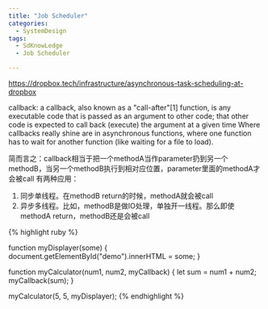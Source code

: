 ```yaml
---
title: "Job Scheduler"
categories:
  - SystemDesign
tags:
  - SdKnowLedge
  - Job Scheduler

---
```


https://dropbox.tech/infrastructure/asynchronous-task-scheduling-at-dropbox


callback:
a callback, also known as a "call-after"[1] function, is any executable code that is passed as an argument to other code; that other code is expected to call back (execute) the argument at a given time
Where callbacks really shine are in asynchronous functions, where one function has to wait for another function (like waiting for a file to load). 

简而言之：callback相当于把一个methodA当作parameter扔到另一个methodB，当另一个methodB执行到相对应位置，parameter里面的methodA才会被call
有两种应用：
1. 同步单线程。在methodB return的时候，methodA就会被call
2. 异步多线程。比如，methodB是做IO处理，单独开一线程。那么即使methodA return，methodB还是会被call



{% highlight ruby %}

function myDisplayer(some) {
  document.getElementById("demo").innerHTML = some;
}

function myCalculator(num1, num2, myCallback) {
  let sum = num1 + num2;
  myCallback(sum);
}

myCalculator(5, 5, myDisplayer);
{% endhighlight %}



